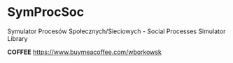 # SymProcSoc
Symulator Procesów Społecznych/Sieciowych - Social Processes Simulator Library

**COFFEE**
https://www.buymeacoffee.com/wborkowsk
